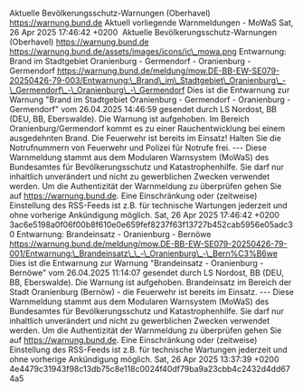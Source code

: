 Aktuelle Bevölkerungsschutz-Warnungen (Oberhavel) https://warnung.bund.de Aktuell vorliegende Warnmeldungen - MoWaS Sat, 26 Apr 2025 17:46:42 +0200 ![]() Aktuelle Bevölkerungsschutz-Warnungen (Oberhavel) https://warnung.bund.de https://warnung.bund.de/assets/images/icons/ic\_mowa.png Entwarnung: Brand im Stadtgebiet Oranienburg - Germendorf - Oranienburg - Germendorf https://warnung.bund.de/meldung/mow.DE-BB-EW-SE079-20250426-79-003/Entwarnung:\_Brand\_im\_Stadtgebiet\_Oranienburg\_-\_Germendorf\_-\_Oranienburg\_-\_Germendorf Dies ist die Entwarnung zur Warnung "Brand im Stadtgebiet Oranienburg - Germendorf - Oranienburg - Germendorf" vom 26.04.2025 14:46:59 gesendet durch LS Nordost, BB (DEU, BB, Eberswalde). Die Warnung ist aufgehoben. Im Bereich Oranienburg/Germendorf kommt es zu einer Rauchentwicklung bei einem ausgedehnten Brand.
Die Feuerwehr ist bereits im Einsatz!
Halten Sie die Notrufnummern von Feuerwehr und Polizei für Notrufe frei. ---
Diese Warnmeldung stammt aus dem Modularen Warnsystem (MoWaS) des Bundesamtes für Bevölkerungsschutz und Katastrophenhilfe.
Sie darf nur inhaltlich unverändert und nicht zu gewerblichen Zwecken verwendet werden.
Um die Authentizität der Warnmeldung zu überprüfen gehen Sie auf https://warnung.bund.de.
Eine Einschränkung oder (zeitweise) Einstellung des RSS-Feeds ist z.B. für technische Wartungen jederzeit und ohne vorherige Ankündigung möglich. Sat, 26 Apr 2025 17:46:42 +0200 3ac6e5198a0f06f00b8f610e0e659fef8237f63f13727b452cab5956e05adc30 Entwarnung: Brandeinsatz - Oranienburg - Bernöwe https://warnung.bund.de/meldung/mow.DE-BB-EW-SE079-20250426-79-001/Entwarnung:\_Brandeinsatz\_\_-\_Oranienburg\_-\_Bern%C3%B6we Dies ist die Entwarnung zur Warnung "Brandeinsatz - Oranienburg - Bernöwe" vom 26.04.2025 11:14:07 gesendet durch LS Nordost, BB (DEU, BB, Eberswalde). Die Warnung ist aufgehoben. Brandeinsatz im Bereich der Stadt Oranienburg (Bernöw) - die Feuerwehr ist bereits im Einsatz. ---
Diese Warnmeldung stammt aus dem Modularen Warnsystem (MoWaS) des Bundesamtes für Bevölkerungsschutz und Katastrophenhilfe.
Sie darf nur inhaltlich unverändert und nicht zu gewerblichen Zwecken verwendet werden.
Um die Authentizität der Warnmeldung zu überprüfen gehen Sie auf https://warnung.bund.de.
Eine Einschränkung oder (zeitweise) Einstellung des RSS-Feeds ist z.B. für technische Wartungen jederzeit und ohne vorherige Ankündigung möglich. Sat, 26 Apr 2025 13:37:39 +0200 4e4479c31943f98c13db75c8e118c0024f40df79ba9a23cbb4c2432d4dd674a5

